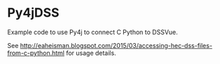 # Py4jDSS
Example code to use Py4j to connect C Python to DSSVue.

See http://eaheisman.blogspot.com/2015/03/accessing-hec-dss-files-from-c-python.html for usage details.
